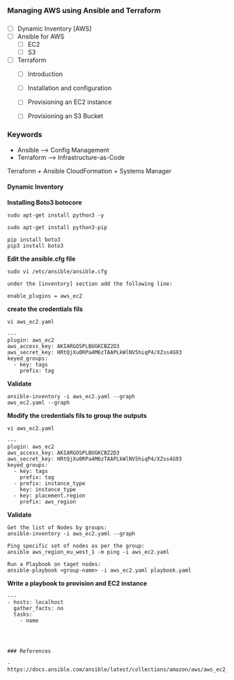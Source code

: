 ### ###############################
### Managing AWS using Ansible and Terraform
### ###############################


- [ ] Dynamic Inventory [AWS]
- [ ] Ansible for AWS
    - [ ] EC2
    - [ ] S3
- [ ] Terraform
    - [ ] Introduction
    - [ ] Installation and configuration
    - [ ] Provisioning an EC2 instance
    - [ ] Provisioning an S3 Bucket


### Keywords

- Ansible --> Config Management
- Terraform --> Infrastructure-as-Code

Terraform + Ansible
CloudFormation + Systems Manager
#### Dynamic Inventory


**Installing Boto3 botocore**
```
sudo apt-get install python3 -y

sudo apt-get install python3-pip

pip install boto3
pip3 install boto3
```

**Edit the ansible.cfg file**
```
sudo vi /etc/ansible/ansible.cfg

under the [inventory] section add the following line:

enable_plugins = aws_ec2
```

**create the credentials fils**
```
vi aws_ec2.yaml

---
plugin: aws_ec2
aws_access_key: AKIARGOSPLBUGKCBZ2D3
aws_secret_key: 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
keyed_groups:
  - key: tags
    prefix: tag
```
**Validate**
```
ansible-inventory -i aws_ec2.yaml --graph
aws_ec2.yaml --graph
```

**Modify the credentials fils to group the outputs**
```
vi aws_ec2.yaml

---
plugin: aws_ec2
aws_access_key: AKIARGOSPLBUGKCBZ2D3
aws_secret_key: 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
keyed_groups:
  - key: tags
    prefix: tag
  - prefix: instance_type
    key: instance_type
  - key: placement.region
    prefix: aws_region
```

**Validate**
```
Get the list of Nodes by groups:
ansible-inventory -i aws_ec2.yaml --graph

Ping specific set of nodes as per the group:
ansible aws_region_eu_west_1 -m ping -i aws_ec2.yaml

Run a Playbook on taget nodes:
ansible-playbook <group-name> -i aws_ec2.yaml playbook.yaml
```










**Write a playbook to provision and EC2 instance**
```
---
- hosts: localhost
  gather_facts: no
  tasks:
    - name 




### References

- https://docs.ansible.com/ansible/latest/collections/amazon/aws/aws_ec2_inventory.html
